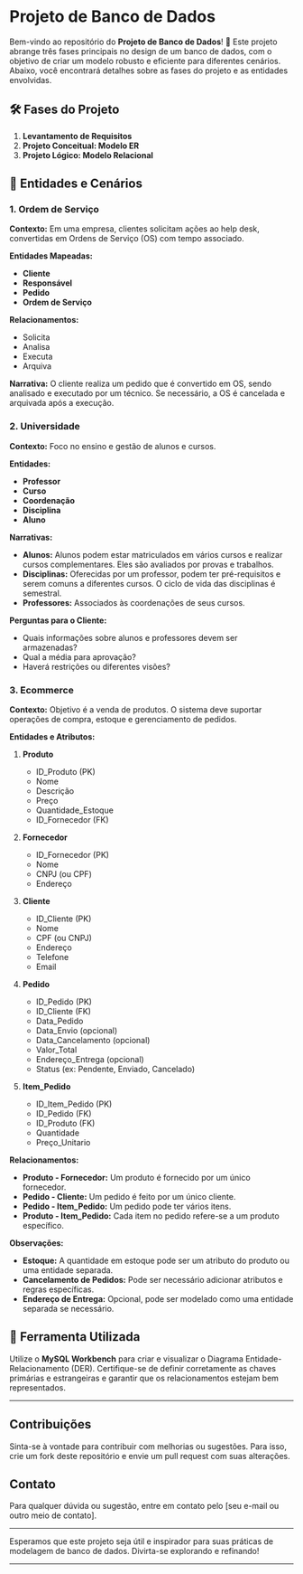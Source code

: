 # Projeto de Banco de Dados

Bem-vindo ao repositório do **Projeto de Banco de Dados**! 🚀 Este projeto abrange três fases principais no design de um banco de dados, com o objetivo de criar um modelo robusto e eficiente para diferentes cenários. Abaixo, você encontrará detalhes sobre as fases do projeto e as entidades envolvidas.

## 🛠️ Fases do Projeto

1. **Levantamento de Requisitos**
2. **Projeto Conceitual: Modelo ER**
3. **Projeto Lógico: Modelo Relacional**

## 🌟 Entidades e Cenários

### 1. Ordem de Serviço

**Contexto:** Em uma empresa, clientes solicitam ações ao help desk, convertidas em Ordens de Serviço (OS) com tempo associado.

**Entidades Mapeadas:**
- **Cliente**
- **Responsável**
- **Pedido**
- **Ordem de Serviço**

**Relacionamentos:**
- Solicita
- Analisa
- Executa
- Arquiva

**Narrativa:** O cliente realiza um pedido que é convertido em OS, sendo analisado e executado por um técnico. Se necessário, a OS é cancelada e arquivada após a execução.

### 2. Universidade

**Contexto:** Foco no ensino e gestão de alunos e cursos.

**Entidades:**
- **Professor**
- **Curso**
- **Coordenação**
- **Disciplina**
- **Aluno**

**Narrativas:**
- **Alunos:** Alunos podem estar matriculados em vários cursos e realizar cursos complementares. Eles são avaliados por provas e trabalhos.
- **Disciplinas:** Oferecidas por um professor, podem ter pré-requisitos e serem comuns a diferentes cursos. O ciclo de vida das disciplinas é semestral.
- **Professores:** Associados às coordenações de seus cursos.

**Perguntas para o Cliente:**
- Quais informações sobre alunos e professores devem ser armazenadas?
- Qual a média para aprovação?
- Haverá restrições ou diferentes visões?

### 3. Ecommerce

**Contexto:** Objetivo é a venda de produtos. O sistema deve suportar operações de compra, estoque e gerenciamento de pedidos.

**Entidades e Atributos:**
1. **Produto**
   - ID_Produto (PK)
   - Nome
   - Descrição
   - Preço
   - Quantidade_Estoque
   - ID_Fornecedor (FK)
   
2. **Fornecedor**
   - ID_Fornecedor (PK)
   - Nome
   - CNPJ (ou CPF)
   - Endereço
   
3. **Cliente**
   - ID_Cliente (PK)
   - Nome
   - CPF (ou CNPJ)
   - Endereço
   - Telefone
   - Email
   
4. **Pedido**
   - ID_Pedido (PK)
   - ID_Cliente (FK)
   - Data_Pedido
   - Data_Envio (opcional)
   - Data_Cancelamento (opcional)
   - Valor_Total
   - Endereço_Entrega (opcional)
   - Status (ex: Pendente, Enviado, Cancelado)
   
5. **Item_Pedido**
   - ID_Item_Pedido (PK)
   - ID_Pedido (FK)
   - ID_Produto (FK)
   - Quantidade
   - Preço_Unitario

**Relacionamentos:**
- **Produto - Fornecedor:** Um produto é fornecido por um único fornecedor.
- **Pedido - Cliente:** Um pedido é feito por um único cliente.
- **Pedido - Item_Pedido:** Um pedido pode ter vários itens.
- **Produto - Item_Pedido:** Cada item no pedido refere-se a um produto específico.

**Observações:**
- **Estoque:** A quantidade em estoque pode ser um atributo do produto ou uma entidade separada.
- **Cancelamento de Pedidos:** Pode ser necessário adicionar atributos e regras específicas.
- **Endereço de Entrega:** Opcional, pode ser modelado como uma entidade separada se necessário.

## 🔧 Ferramenta Utilizada

Utilize o **MySQL Workbench** para criar e visualizar o Diagrama Entidade-Relacionamento (DER). Certifique-se de definir corretamente as chaves primárias e estrangeiras e garantir que os relacionamentos estejam bem representados.

---

## Contribuições

Sinta-se à vontade para contribuir com melhorias ou sugestões. Para isso, crie um fork deste repositório e envie um pull request com suas alterações.

## Contato

Para qualquer dúvida ou sugestão, entre em contato pelo [seu e-mail ou outro meio de contato].

---

Esperamos que este projeto seja útil e inspirador para suas práticas de modelagem de banco de dados. Divirta-se explorando e refinando!

---
